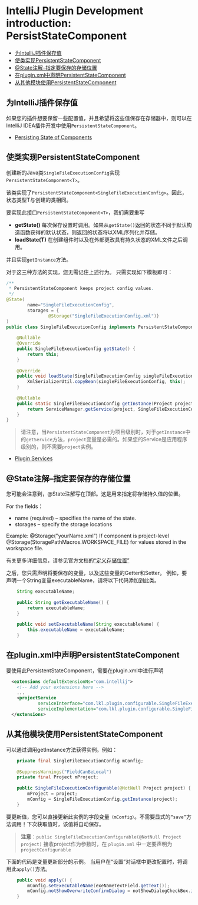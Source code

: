 # IntelliJ Plugin Development introduction: PersistStateComponent

* [为IntelliJ插件保存值](#为intellij插件保存值)
* [使类实现PersistentStateComponent](#使类实现persistentstatecomponent)
* [@State注解–指定要保存的存储位置](#指定要保存的存储位置)
* [在plugin.xml中声明PersistentStateComponent](#声明PersistentStateComponent)
* [从其他模块使用PersistentStateComponent](#从其他模块使用persistentstatecomponent)

## <a name="为intellij插件保存值">为IntelliJ插件保存值</a>

如果您的插件想要保留一些配置值，并且希望将这些值保存在存储器中，则可以在IntelliJ IDEA插件开发中使用`PersistentStateComponent`。

* [Persisting State of Components](https://www.jetbrains.org/intellij/sdk/docs/basics/persisting_state_of_components.html)

## <a name="使类实现persistentstatecomponent">使类实现PersistentStateComponent</a>

创建新的Java类`SingleFileExecutionConfig`实现`PersistentStateComponent<T>`。

该类实现了`PersistentStateComponent<SingleFileExecutionConfig>`。因此，状态类型T与创建的类相同。

要实现此接口`PersistentStateComponent<T>`，我们需要重写

* **getState()** 每次保存设置时调用。如果从`getState()`返回的状态不同于默认构造函数获得的默认状态，则返回的状态将以XML序列化并存储。
* **loadState(T)** 在创建组件时以及在外部更改具有持久状态的XML文件之后调用。

并且实现`getInstance`方法。

对于这三种方法的实现，您无需记住上述行为。 只需实现如下模板即可：
```java
/**
 * PersistentStateComponent keeps project config values.
 */
@State(
        name="SingleFileExecutionConfig",
        storages = {
                @Storage("SingleFileExecutionConfig.xml")}
)
public class SingleFileExecutionConfig implements PersistentStateComponent<SingleFileExecutionConfig> {
 
    @Nullable
    @Override
    public SingleFileExecutionConfig getState() {
        return this;
    }
 
    @Override
    public void loadState(SingleFileExecutionConfig singleFileExecutionConfig) {
        XmlSerializerUtil.copyBean(singleFileExecutionConfig, this);
    }
 
    @Nullable
    public static SingleFileExecutionConfig getInstance(Project project) {
        return ServiceManager.getService(project, SingleFileExecutionConfig.class);
    }
}
```

> 请注意，当`PersistentStateComponent`为项目级别时，对于`getInstance`中的`getService`方法，`project`变量是必需的。如果您的Service是应用程序级别的，则不需要`project`实例。

* [Plugin Services](https://www.jetbrains.org/intellij/sdk/docs/basics/plugin_structure/plugin_services.html)

## <a name="指定要保存的存储位置">@State注解–指定要保存的存储位置</a>

您可能会注意到，@State注解写在顶部。这是用来指定将存储持久值的位置。

For the fields：
* name (required) – specifies the name of the state.
* storages – specify the storage locations

Example:
@Storage("yourName.xml") If component is project-level
@Storage(StoragePathMacros.WORKSPACE_FILE) for values stored in the workspace file.

有关更多详细信息，请参见官方文档的[“定义存储位置”](https://www.jetbrains.org/intellij/sdk/docs/basics/persisting_state_of_components.html)

之后，您只需声明将要保存的变量，以及这些变量的Getter和Setter。 例如，要声明一个String变量executableName，请将以下代码添加到此类。
```java
    String executableName;
 
    public String getExecutableName() {
        return executableName;
    }
 
    public void setExecutableName(String executableName) {
        this.executableName = executableName;
    }
```

## <a name="声明PersistentStateComponent">在plugin.xml中声明PersistentStateComponent</a>

要使用此PersistentStateComponent，需要在plugin.xml中进行声明
```xml
  <extensions defaultExtensionNs="com.intellij">
    <!-- Add your extensions here -->
    ...
    <projectService
            serviceInterface="com.lkl.plugin.configurable.SingleFileExecutionConfig"
            serviceImplementation="com.lkl.plugin.configurable.SingleFileExecutionConfig"/>
  </extensions>
```

## <a name="从其他模块使用persistentstatecomponent">从其他模块使用PersistentStateComponent</a>

可以通过调用getInstance方法获得实例。例如：
```java
    private final SingleFileExecutionConfig mConfig;
 
    @SuppressWarnings("FieldCanBeLocal")
    private final Project mProject;
 
    public SingleFileExecutionConfigurable(@NotNull Project project) {
        mProject = project;
        mConfig = SingleFileExecutionConfig.getInstance(project);
    }
```
要更新值，您可以直接更新此实例的字段变量`（mConfig）`。不需要显式的`“save”`方法调用！下次获取值时，该值将自动保存。

> **注意**：`public SingleFileExecutionConfigurable(@NotNull Project project)` 接收project作为参数时，在 `plugin.xml` 中一定要声明为 `projectConfigurable`

下面的代码是变量更新部分的示例。 当用户在“设置”对话框中更改配置时，将调用此`apply()`方法。
```java
    public void apply() {
        mConfig.setExecutableName(exeNameTextField.getText());
        mConfig.notShowOverwriteConfirmDialog = notShowDialogCheckBox.isSelected();
    }
```
